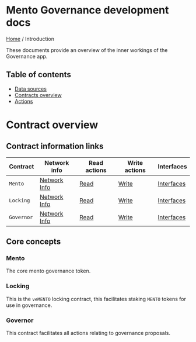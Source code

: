 # Mento Governance development docs

[Home](../README.md) / Introduction

These documents provide an overview of the inner workings of the Governance app.

## Table of contents

- [Data sources](./state/data-sources.md)
- [Contracts overview](#contract-overview)
- [Actions](./actions/index.md)

# Contract overview

## Contract information links

| Contract | Network info | Read actions | Write actions | Interfaces |
| --- | --- | --- | --- | --- | 
| `Mento` | [Network Info](./state/contracts.md) | [Read](./actions/mento/reads.md) | [Write](./actions/mento/writes.md) | [Interfaces]() |
| `Locking` | [Network Info](./state/contracts.md) | [Read](./actions/locking/reads.md) | [Write](./actions/locking/writes.md) | [Interfaces]() |
| `Governor` | [Network Info](./state/contracts.md) | [Read](./actions/governor/reads.md) | [Write](./actions/governor/writes.md) | [Interfaces]() |


## Core concepts

### Mento 

The core mento governance token.

### Locking 

This is the `veMENTO` locking contract, this facilitates staking `MENTO` tokens for use in governance.

### Governor

This contract facilitates all actions relating to governance proposals.


